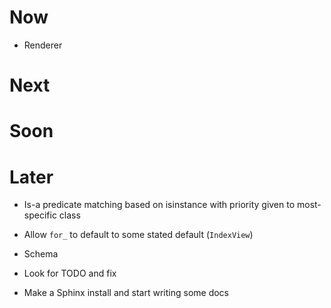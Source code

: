 # Now

- Renderer

# Next

# Soon

# Later

- Is-a predicate matching based on isinstance with priority given to 
  most-specific class

- Allow `for_` to default to some stated default (`IndexView`)

- Schema

- Look for TODO and fix

- Make a Sphinx install and start writing some docs

